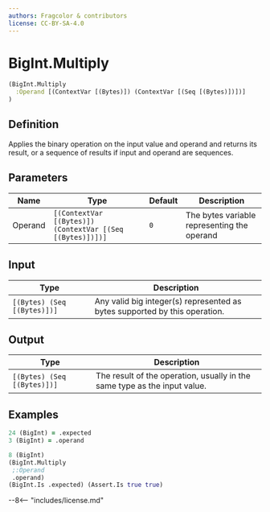 ```yaml
---
authors: Fragcolor & contributors
license: CC-BY-SA-4.0
---
```



# BigInt.Multiply

```clojure
(BigInt.Multiply
  :Operand [(ContextVar [(Bytes)]) (ContextVar [(Seq [(Bytes)])])]
)
```


## Definition

Applies the binary operation on the input value and operand and returns its result, or a sequence of results if input and operand are sequences.


## Parameters

| Name | Type | Default | Description |
|------|------|---------|-------------|
| Operand | `[(ContextVar [(Bytes)]) (ContextVar [(Seq [(Bytes)])])]` | `0` | The bytes variable representing the operand |


## Input

| Type | Description |
|------|-------------|
| `[(Bytes) (Seq [(Bytes)])]` | Any valid big integer(s) represented as bytes supported by this operation. |


## Output

| Type | Description |
|------|-------------|
| `[(Bytes) (Seq [(Bytes)])]` | The result of the operation, usually in the same type as the input value. |


## Examples

```clojure
24 (BigInt) = .expected
3 (BigInt) = .operand

8 (BigInt)
(BigInt.Multiply
 ;:Operand
 .operand)
(BigInt.Is .expected) (Assert.Is true true)
```


--8<-- "includes/license.md"
